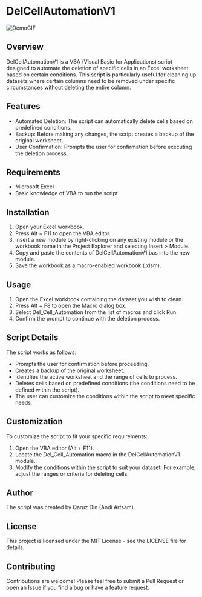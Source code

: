 # DelCellAutomationV1

![DemoGIF](https://github.com/user-attachments/assets/526f1f29-5f1f-4cfe-9bc3-15f2336057f3)
## Overview
DelCellAutomationV1 is a VBA (Visual Basic for Applications) script designed to automate the deletion of specific cells in an Excel worksheet based on certain conditions. This script is particularly useful for cleaning up datasets where certain columns need to be removed under specific circumstances without deleting the entire column.

## Features
- Automated Deletion: The script can automatically delete cells based on predefined conditions.
- Backup: Before making any changes, the script creates a backup of the original worksheet.
- User Confirmation: Prompts the user for confirmation before executing the deletion process.
## Requirements
- Microsoft Excel
- Basic knowledge of VBA to run the script
## Installation
1. Open your Excel workbook.
2. Press Alt + F11 to open the VBA editor.
3. Insert a new module by right-clicking on any existing module or the workbook name in the Project Explorer and selecting Insert > Module.
4. Copy and paste the contents of DelCellAutomationV1.bas into the new module.
5. Save the workbook as a macro-enabled workbook (.xlsm).
## Usage
1. Open the Excel workbook containing the dataset you wish to clean.
2. Press Alt + F8 to open the Macro dialog box.
3. Select Del_Cell_Automation from the list of macros and click Run.
4. Confirm the prompt to continue with the deletion process.
## Script Details
The script works as follows:

- Prompts the user for confirmation before proceeding.
- Creates a backup of the original worksheet.
- Identifies the active worksheet and the range of cells to process.
- Deletes cells based on predefined conditions (the conditions need to be defined within the script).
- The user can customize the conditions within the script to meet specific needs.
## Customization
To customize the script to fit your specific requirements:

1. Open the VBA editor (Alt + F11).
2. Locate the Del_Cell_Automation macro in the DelCellAutomationV1 module.
3. Modify the conditions within the script to suit your dataset. For example, adjust the ranges or criteria for deleting cells.

## Author
The script was created by Qaruz Din (Andi Artsam)

## License
This project is licensed under the MIT License - see the LICENSE file for details.

## Contributing
Contributions are welcome! Please feel free to submit a Pull Request or open an Issue if you find a bug or have a feature request.
